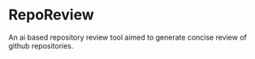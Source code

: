 # RepoReview
An ai based repository review tool aimed to generate concise review of github repositories.

